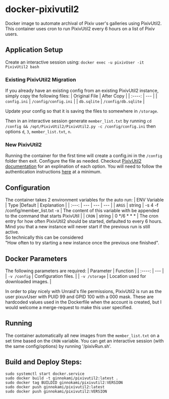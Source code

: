 # docker-pixivutil2
Docker image to automate archival of Pixiv user's galleries using PixivUtil2. This container uses cron to run PixivUtil2 every 6 hours on a list of Pixiv users.

## Application Setup
Create an interactive session using:
```docker exec -u pixivUser -it PixivUtil2 bash```
### Existing PixivUtil2 Migration
If you already have an existing config from an existing PixivUtil2 instance, simply copy the following files:
| Original File | After Copy |
| :----: | --- |
| `config.ini` | `/config/config.ini` |
| `db.sqlite` | `/config/db.sqlite` |

Update your config so that it is saving the files to somewhere in `/storage`.

Then in an interactive session generate `member_list.txt` by running `cd /config && /opt/PixivUtil2/PixivUtil2.py -c /config/config.ini` then options `d`, `3`, `member_list.txt`, `n`.

### New PixivUtil2
Running the container for the first time will create a config.ini in the `/config` folder then exit. Configure the file as needed. Checkout [PixivUtil2 documentation](https://github.com/Nandaka/PixivUtil2) for an explination of each option. You will need to follow the authentication instructions [here](https://github.com/Nandaka/PixivUtil2/tree/master?tab=readme-ov-file#a-usage) at a minimum.

## Configuration
The container takes 2 environment variables for the auto run:
| ENV Variable | Type |Default | Explanation |
| :---: | --- | --- | --- |
| `ARGS` | string | -s 4 -f /config/member_list.txt -x | The content of this variable with be appended<br>to the command that starts PixivUtil |
| `CRON` | string | 0 */6 * * * | The cron entry for how often PixivUtil2 should be started, defaulted to every 6 hours.<br>Mind you that a new instance will never start if the previous run is still active.<br>So technically this can be considered<br>"How often to try starting a new instance once the previous one finished".

## Docker Parameters
The following parameters are required:
| Parameter | Function |
| :----: | --- |
| `-v /config` | Configuration files. |
| `-v /storage` | Location used for downloaded images. |

In order to play nicely with Unraid's file permissions, PixivUtil2 is run as the user pixuvUser with PUID 99 and GPID 100 with a 000 mask. These are hardcoded values used in the Dockerfile when the account is created, but I would welcome a merge-request to make this user specified.

## Running
The container automatically all new images from the `member_list.txt` on a set time based on the `CRON` variable. You can get an interactive session (with the same config/options) by running '/pixivRun.sh'.

## Build and Deploy Steps:
```
sudo systemctl start docker.service
sudo docker build -t ginnokami/pixivutil2:latest .
sudo docker tag BUILDID ginnokami/pixivutil2:VERSION
sudo docker push ginnokami/pixivutil2:latest
sudo docker push ginnokami/pixivutil2:VERSION
```
